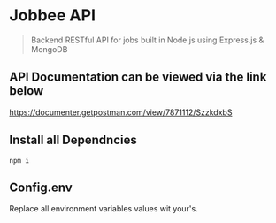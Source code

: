 # Jobbee API
>Backend RESTful API for jobs built in Node.js using Express.js & MongoDB

## API Documentation can be viewed via the link below
https://documenter.getpostman.com/view/7871112/SzzkdxbS

## Install all Dependncies
```
npm i
```
## Config.env 
Replace all environment variables values wit your's.
